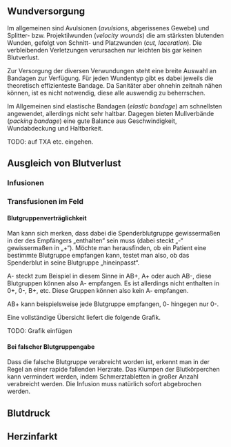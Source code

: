 ## Wundversorgung

Im allgemeinen sind Avulsionen (_avulsions_, abgerissenes Gewebe) und Splitter- bzw. Projektilwunden (_velocity wounds_) die am stärksten blutenden Wunden, gefolgt von Schnitt- und Platzwunden (_cut, laceration_). Die verbleibenden Verletzungen verursachen nur leichten bis gar keinen Blutverlust.

Zur Versorgung der diversen Verwundungen steht eine breite Auswahl an Bandagen zur Verfügung. Für jeden Wundentyp gibt es dabei jeweils die theoretisch effizienteste Bandage. Da Sanitäter aber ohnehin zeitnah nähen können, ist es nicht notwendig, diese alle auswendig zu beherrschen.

Im Allgemeinen sind elastische Bandagen (_elastic bandage_) am schnellsten angewendet, allerdings nicht sehr haltbar. Dagegen bieten Mullverbände (_packing bandage_) eine gute Balance aus Geschwindigkeit, Wundabdeckung und Haltbarkeit.

TODO: auf TXA etc. eingehen.

## Ausgleich von Blutverlust

### Infusionen

### Transfusionen im Feld

#### Blutgruppenverträglichkeit

Man kann sich merken, dass dabei die Spenderblutgruppe gewissermaßen in der des Empfängers „enthalten“ sein muss (dabei steckt „-“ gewissermaßen in „+“). Möchte man herausfinden, ob ein Patient eine bestimmte Blutgruppe empfangen kann, testet man also, ob das Spenderblut in seine Blutgruppe „hineinpasst“.

A- steckt zum Beispiel in diesem Sinne in AB+, A+ oder auch AB-, diese Blutgruppen können also A- empfangen. Es ist allerdings nicht enthalten in 0+, 0-, B+, etc. Diese Gruppen können also kein A- empfangen.

AB+ kann beispielsweise jede Blutgruppe empfangen, 0- hingegen nur 0-.

Eine vollständige Übersicht liefert die folgende Grafik.

TODO: Grafik einfügen

#### Bei falscher Blutgruppengabe

Dass die falsche Blutgruppe verabreicht worden ist, erkennt man in der Regel an einer rapide fallenden Herzrate. Das Klumpen der Blutkörperchen kann vermindert werden, indem Schmerztabletten in großer Anzahl verabreicht werden. Die Infusion muss natürlich sofort abgebrochen werden.

## Blutdruck

## Herzinfarkt
